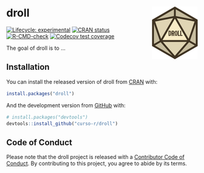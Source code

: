 
<!-- README.md is generated from README.Rmd. Please edit that file -->

# droll <a href='https://www.curso-r.com/'><img src='man/figures/logo.png' align="right" height="139" /></a>

<!-- badges: start -->

[![Lifecycle:
experimental](https://img.shields.io/badge/lifecycle-experimental-orange.svg)](https://lifecycle.r-lib.org/articles/stages.html#experimental)
[![CRAN
status](https://www.r-pkg.org/badges/version/droll)](https://CRAN.R-project.org/package=droll)
[![R-CMD-check](https://github.com/curso-r/droll/workflows/Check/badge.svg)](https://github.com/curso-r/droll/actions)
[![Codecov test
coverage](https://codecov.io/gh/curso-r/droll/branch/main/graph/badge.svg)](https://codecov.io/gh/curso-r/droll?branch=master)
<!-- badges: end -->

The goal of droll is to …

## Installation

You can install the released version of droll from
[CRAN](https://CRAN.R-project.org) with:

``` r
install.packages("droll")
```

And the development version from [GitHub](https://github.com/) with:

``` r
# install.packages("devtools")
devtools::install_github("curso-r/droll")
```

## Code of Conduct

Please note that the droll project is released with a [Contributor Code
of
Conduct](https://contributor-covenant.org/version/2/0/CODE_OF_CONDUCT.html).
By contributing to this project, you agree to abide by its terms.
